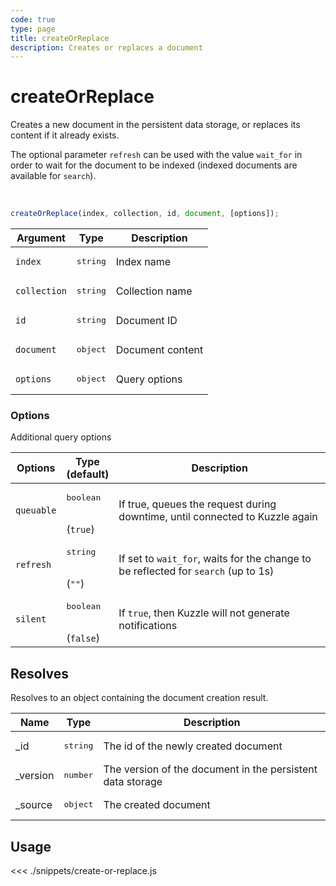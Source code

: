 ```yaml
---
code: true
type: page
title: createOrReplace
description: Creates or replaces a document
---
```


# createOrReplace

Creates a new document in the persistent data storage, or replaces its content if it already exists.

The optional parameter `refresh` can be used with the value `wait_for` in order to wait for the document to be indexed (indexed documents are available for `search`).

<br/>

```js
createOrReplace(index, collection, id, document, [options]);
```

| Argument     | Type              | Description      |
|--------------|-------------------|------------------|
| `index`      | <pre>string</pre> | Index name       |
| `collection` | <pre>string</pre> | Collection name  |
| `id`         | <pre>string</pre> | Document ID      |
| `document`   | <pre>object</pre> | Document content |
| `options`    | <pre>object</pre> | Query options    |

### **Options**

Additional query options

| Options    | Type<br/>(default)               | Description                                                                              |
|------------|----------------------------------|------------------------------------------------------------------------------------------|
| `queuable` | <pre>boolean</pre><br/>(`true`)  | If true, queues the request during downtime, until connected to Kuzzle again             |
| `refresh`  | <pre>string</pre><br/>(`""`)     | If set to `wait_for`, waits for the change to be reflected for `search` (up to 1s)       |
| `silent`   | <pre>boolean</pre><br/>(`false`) | If `true`, then Kuzzle will not generate notifications <SinceBadge version="7.5.3"/> |

## Resolves

Resolves to an object containing the document creation result.

| Name      | Type              | Description                                                |
|-----------|-------------------|------------------------------------------------------------|
| \_id      | <pre>string</pre> | The id of the newly created document                       |
| \_version | <pre>number</pre> | The version of the document in the persistent data storage |
| \_source  | <pre>object</pre> | The created document                                       |

## Usage

<<< ./snippets/create-or-replace.js
